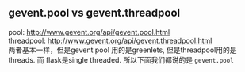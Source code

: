 ## gevent.pool vs gevent.threadpool
pool: http://www.gevent.org/api/gevent.pool.html   
threadpool: http://www.gevent.org/api/gevent.threadpool.html    
两者基本一样，但是gevent pool 用的是greenlets, 但是threadpool用的是threads. 而 flask是single threaded. 所以下面我们都说的是 `gevent.pool`    
